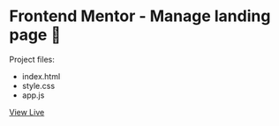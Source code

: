 # Frontend Mentor - Manage landing page 👋

Project files:
- index.html
- style.css
- app.js

[View Live](https://kaffeenj-frontend-mentor.vercel.app/easybank-landing-page)